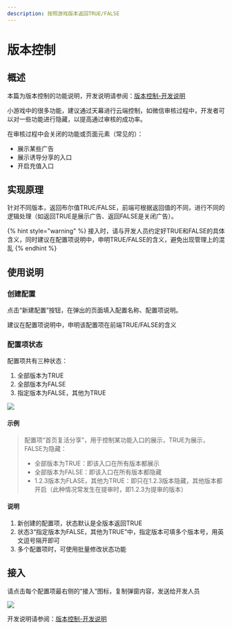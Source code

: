 ```yaml
---
description: 按照游戏版本返回TRUE/FALSE
---
```


# 版本控制

## **概述**

本篇为版本控制的功能说明，开发说明请参阅：[版本控制-开发说明](../dev-guide/function-switch.md)

小游戏中的很多功能，建议通过天幕进行云端控制，如微信审核过程中，开发者可以对一些功能进行隐藏，以提高通过审核的成功率。

在审核过程中会关闭的功能或页面元素（常见的）：

* 展示某些广告
* 展示诱导分享的入口
* 开启充值入口

## 实现原理

针对不同版本，返回布尔值TRUE/FALSE，前端可根据返回值的不同，进行不同的逻辑处理（如返回TRUE是展示广告、返回FALSE是关闭广告）。

{% hint style="warning" %}
接入时，请与开发人员约定好TRUE和FALSE的具体含义，同时建议在配置项说明中，申明TRUE/FALSE的含义，避免出现管理上的混乱
{% endhint %}

## 使用说明

### 创建配置

点击“新建配置”按钮，在弹出的页面填入配置名称、配置项说明。

建议在配置项说明中，申明该配置项在前端TRUE/FALSE的含义

### **配置项状态**

配置项共有三种状态：

1. 全部版本为TRUE
2. 全部版本为FALSE
3. 指定版本为FALSE，其他为TRUE

![](https://cdn.61week.com/tianmu/doc/index/image/game-set/features-switch/1.png)

#### 示例

> 配置项“首页复活分享”，用于控制某功能入口的展示，TRUE为展示，FALSE为隐藏：
>
> * 全部版本为TRUE：即该入口在所有版本都展示
> * 全部版本为FALSE：即该入口在所有版本都隐藏
> * 1.2.3版本为FLASE，其他为TRUE：即只在1.2.3版本隐藏，其他版本都开启（此种情况常发生在提审时，即1.2.3为提审的版本）

#### 说明

1. 新创建的配置项，状态默认是全版本返回TRUE
2. 状态3“指定版本为FALSE，其他为TRUE”中，指定版本可填多个版本号，用英文逗号隔开即可
3. 多个配置项时，可使用批量修改状态功能

## 接入

请点击每个配置项最右侧的“接入”图标，复制弹窗内容，发送给开发人员

![](https://cdn.61week.com/tianmu/doc/index/image/game-set/features-switch/2.png)

开发说明请参阅：[版本控制-开发说明](../dev-guide/function-switch.md)


